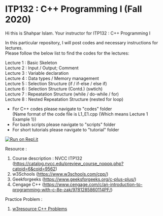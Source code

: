# ITP132 : C++ Programming I (Fall 2020)

Hi this is Shahpar Islam. Your instructor for ITP132 : C++ Programming I

In this particular repository, I will post codes and necessary instructions for lectures.<br/>
Please follow the below list to find the codes for the lectures:<br/>

Lecture 1 : Basic Skeleton<br/> 
Lecture 2 : Input / Output; Comment<br/>
Lecture 3 : Variable declaration<br/>
Lecture 4 : Data types / Memory management<br/>
Lecture 5 : Selection Structure (if / if-else / else if)<br/>
Lecture 6 : Selection Structure (Contd.) (swtich)<br/>
Lecture 7 : Repeatation Structure (while / do-while / for)<br/>
Lecture 8 : Nested Repeatation Structure (nested for loop)<br/>

- For C++ codes please navigate to "codes" folder<br/>
  (Name format of the code file is L1_E1.cpp {Which means Lecture 1 Example 1})<br/>
- For bash scripts please navigate to "scripts" folder<br/>
- For short tutorials please navigate to "tutorial" folder<br/>

[![Run on Repl.it](https://repl.it/badge/github/Islam-shahpar/ITP132)](https://repl.it/github/Islam-shahpar/ITP132)<br/>

Resource : <br/>

1. Course description : NVCC ITP132 (https://catalog.nvcc.edu/preview_course_nopop.php?catoid=6&coid=9562)<br/>
2. w3Schools (https://www.w3schools.com/cpp/)<br/>
3. Geekforgeeks (https://www.geeksforgeeks.org/c-plus-plus/)<br/>
4. Cengage C++ (https://www.cengage.com/c/an-introduction-to-programming-with-c-8e-zak/9781285860114PF/)<br/>

Practice Problem : <br/>

1. <a href="https://www.w3resource.com/cpp-exercises/" target="_blank"> w3resource C++ Problems </a>